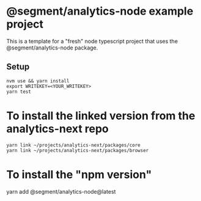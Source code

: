 # @segment/analytics-node example project
This is a template for a "fresh" node typescript project that uses the @segment/analytics-node package.

## Setup
```
nvm use && yarn install
export WRITEKEY=<YOUR_WRITEKEY>
yarn test
```
# To install the linked version from the analytics-next repo

```
yarn link ~/projects/analytics-next/packages/core
yarn link ~/projects/analytics-next/packages/browser
```

# To install the "npm version"

yarn add @segment/analytics-node@latest
